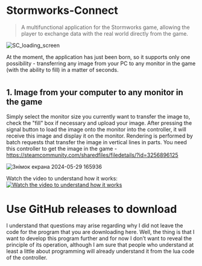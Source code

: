 # Stormworks-Connect
>A multifunctional application for the Stormworks game, allowing the player to exchange data with the real world directly from the game.

![SC_loading_screen](https://github.com/DilerFeed/Stormworks-Connect/assets/33964247/8cf1a61f-1e31-47e4-a362-ea75258e27b5)

At the moment, the application has just been born, so it supports only one possibility - transferring any image from your PC to any monitor in the game (with the ability to fill) in a matter of seconds.

#

## 1. Image from your computer to any monitor in the game
Simply select the monitor size you currently want to transfer the image to, check the "fill" box if necessary and upload your image. After pressing the signal button to load the image onto the monitor into the controller, it will receive this image and display it on the monitor. Rendering is performed by batch requests that transfer the image in vertical lines in parts.
You need this controller to get the image in the game - https://steamcommunity.com/sharedfiles/filedetails/?id=3256896125

![Знімок екрана 2024-05-29 165936](https://github.com/DilerFeed/Stormworks-Connect/assets/33964247/0c54919f-e2c3-4982-95d4-b1e3ccebdf41)

Watch the video to understand how it works:
[![Watch the video to understand how it works](https://img.youtube.com/vi/yDV3IyEmLcY/0.jpg)](https://www.youtube.com/watch?v=yDV3IyEmLcY)

# Use GitHub releases to download

I understand that questions may arise regarding why I did not leave the code for the program that you are downloading here. Well, the thing is that I want to develop this program further and for now I don’t want to reveal the principle of its operation, although I am sure that people who understand at least a little about programming will already understand it from the lua code of the controller.
